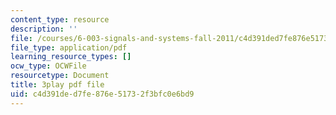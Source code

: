 ```yaml
---
content_type: resource
description: ''
file: /courses/6-003-signals-and-systems-fall-2011/c4d391ded7fe876e51732f3bfc0e6bd9_N0CVIoVQkmc.pdf
file_type: application/pdf
learning_resource_types: []
ocw_type: OCWFile
resourcetype: Document
title: 3play pdf file
uid: c4d391de-d7fe-876e-5173-2f3bfc0e6bd9
---
```

